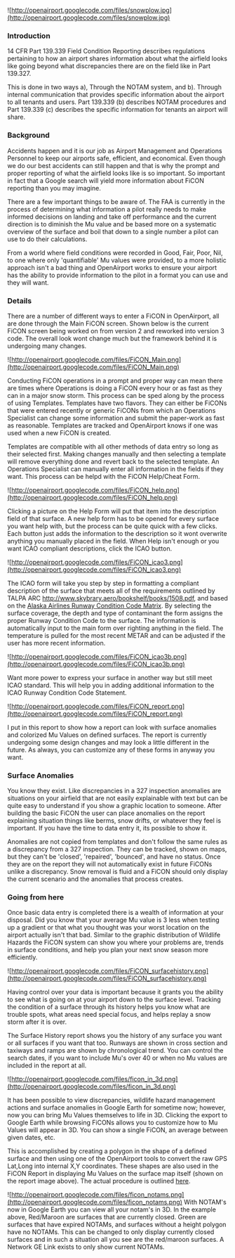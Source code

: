 ![http://openairport.googlecode.com/files/snowplow.jpg](http://openairport.googlecode.com/files/snowplow.jpg)

### Introduction ###

14 CFR Part 139.339 Field Condition Reporting describes regulations pertaining to how an airport shares information about what the airfield looks like going beyond what discrepancies there are on the field like in Part 139.327.

This is done in two ways a), Through the NOTAM system, and b). Through internal communication that provides specific information about the airport to all tenants and users. Part 139.339 (b) describes NOTAM procedures and Part 139.339 (c) describes the specific information for tenants an airport will share.

### Background ###

Accidents happen and it is our job as Airport Management and Operations Personnel to keep our airports safe, efficient, and economical. Even though we do our best accidents can still happen and that is why the prompt and proper reporting of what the airfield looks like is so important.  So important in fact that a Google search will yield more information about FiCON reporting than you may imagine.

There are a few important things to be aware of. The FAA is currently in the process of determining what information a pilot really needs to make informed decisions on landing and take off performance and the current direction is to diminish the Mu value and be based more on a systematic overview of the surface and boil that down to a single number a pilot can use to do their calculations.

From a world where field conditions were recorded in Good, Fair, Poor, Nil, to one where only 'quantifiable' Mu values were provided, to a more holistic approach isn't a bad thing and OpenAirport works to ensure your airport has the ability to provide information to the pilot in a format you can use and they will want.

### Details ###

There are a number of different ways to enter a FiCON in OpenAirport, all are done through the Main FiCON screen. Shown below is the current FiCON screen being worked on from version 2 and reworked into version 3 code. The overall look wont change much but the framework behind it is undergoing many changes.

![http://openairport.googlecode.com/files/FiCON_Main.png](http://openairport.googlecode.com/files/FiCON_Main.png)

Conducting FiCON operations in a prompt and proper way can mean there are times where Operations is doing a FiCON every hour or as fast as they can in a major snow storm.  This process can be sped along by the process of using Templates. Templates have two flavors.  They can either be FiCONs that were entered recently or generic FiCONs from which an Operations Specialist can change some information and submit the paper-work as fast as reasonable.   Templates are tracked and OpenAirport knows if one was used when a new FiCON is created.

Templates are compatible with all other methods of data entry so long as their selected first.  Making changes manually and then selecting a template will remove everything done and revert back to the selected template. An Operations Specialist can manually enter all information in the fields if they want.  This process can be helpd with the FiCON Help/Cheat Form.

![http://openairport.googlecode.com/files/FiCON_help.png](http://openairport.googlecode.com/files/FiCON_help.png)

Clicking a picture on the Help Form will put that item into the description field of that surface. A new help form has to be opened for every surface you want help with, but the process can be quite quick with a few clicks.  Each button just adds the information to the description so it wont overwrite anything you manually placed in the field.  When Help isn't enough or you want ICAO compliant descriptions, click the ICAO button.

![http://openairport.googlecode.com/files/FiCON_icao3.png](http://openairport.googlecode.com/files/FiCON_icao3.png)

The ICAO form will take you step by step in formatting a compliant description of the surface that meets all of the requirements outlined by TALPA ARC http://www.skybrary.aero/bookshelf/books/1508.pdf, and based on the
[Alaska Airlines Runway Condition Code Matrix](http://openairport.googlecode.com/files/sampleficonrunway.png).  By selecting the surface coverage, the depth and type of contaminant the form assigns the proper Runway Condition Code to the surface. The information is automatically input to the main form over righting anything in the field.  The temperature is pulled for the most recent METAR and can be adjusted if the user has more recent information.

![http://openairport.googlecode.com/files/FiCON_icao3b.png](http://openairport.googlecode.com/files/FiCON_icao3b.png)

Want more power to express your surface in another way but still meet ICAO standard.  This will help you in adding additional information to the ICAO Runway Condition Code Statement.

![http://openairport.googlecode.com/files/FiCON_report.png](http://openairport.googlecode.com/files/FiCON_report.png)

I put in this report to show how a report can look with surface anomalies and colorized Mu Values on defined surfaces.  The report is currently undergoing some design changes and may look a little different in the future. As always, you can customize any of these forms in anyway you want.

### Surface Anomalies ###

You know they exist. Like discrepancies in a 327 inspection anomalies are situations on your airfield that are not easily explainable with text but can be quite easy to understand if you show a graphic location to someone.  After building the basic FiCON the user can place anomalies on the report explaining situation things like berms, snow drifts, or whatever they feel is important. If you have the time to data entry it, its possible to show it.

Anomalies are not copied from templates and don't follow the same rules as a discrepancy from a 327 inspection.  They can be tracked, shown on maps, but they can't be 'closed', 'repaired', 'bounced', and have no status.  Once they are on the report they will not automatically exist in future FiCONs unlike a discrepancy.  Snow removal is fluid and a FiCON should only display the current scenario and the anomalies that process creates.

### Going from here ###

Once basic data entry is completed there is a wealth of information at your disposal.  Did you know that your average Mu value is 3 less when testing up a gradient or that what you thought was your worst location on the airport actually isn't that bad. Similar to the graphic distribution of Wildlife Hazards the FiCON system can show you where your problems are, trends in surface conditions, and help you plan your next snow season more efficiently.

![http://openairport.googlecode.com/files/FiCON_surfacehistory.png](http://openairport.googlecode.com/files/FiCON_surfacehistory.png)

Having control over your data is important because it grants you the ability to see what is going on at your airport down to the surface level. Tracking the condition of a surface through its history helps you know what are trouble spots, what areas need special focus, and helps replay a snow storm after it is over.

The Surface History report shows you the history of any surface you want or all surfaces if you want that too. Runways are shown in cross section and taxiways and ramps are shown by chronological trend. You can control the search dates, if you want to include Mu's over 40 or when no Mu values are included in the report at all.

![http://openairport.googlecode.com/files/ficon_in_3d.png](http://openairport.googlecode.com/files/ficon_in_3d.png)

It has been possible to view discrepancies, wildlife hazard management actions and surface anomalies in Google Earth for sometime now; however, now you can bring Mu Values themselves to life in 3D. Clicking the export to Google Earth while browsing FiCONs allows you to customize how to Mu Values will appear in 3D.  You can show a single FiCON, an average between given dates, etc.

This is accomplished by creating a polygon in the shape of a defined surface and then using one of the OpenAirport tools to convert the raw GPS Lat,Long into internal X,Y coordinates. These shapes are also used in the FiCON Report in displaying Mu Values on the surface map itself (shown on the report image above). The actual procedure is outlined [here](makesurfaceshape.md).

![http://openairport.googlecode.com/files/ficon_notams.png](http://openairport.googlecode.com/files/ficon_notams.png)
With NOTAM's now in Google Earth you can view all your notam's in 3D.  In the example above, Red/Maroon are surfaces that are currently closed. Green are surfaces that have expired NOTAMs, and surfaces without a height polygon have no NOTAMs.  This can be changed to only display currently closed surfaces and in such a situation all you see are the red/maroon surfaces. A Network GE Link exists to only show current NOTAMs.